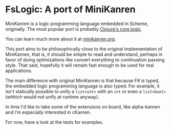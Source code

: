 # FsLogic: A port of MiniKanren

MiniKanren is a logic programming language embedded in Scheme, originally. The most popular port is probably [Clojure's core.logic](https://github.com/clojure/core.logic). 

You can learn much more about it at [minikanren.org](http://minikanren.org).

This port aims to be philosophically close to the original implementation of MiniKanren, that is, it should be simple to read
and understand, perhaps in favor of doing optimizations like convert everything to continuation passing style. That said, 
hopefully it will remain fast enough to be used for real applications.

The main difference with original MiniKanren is that because F\# is typed, the embedded logic programming language is also typed. For example, it isn't statically possible to unify
a ``list<int>`` with an ``int`` or even a ``list<bool>`` (whhich would not unify at runtime anyway).

In time I'd like to take some of the extensions on board, like alpha-kanren and I'm especially interested in cKanren.

For now, have a look at the tests for examples.
